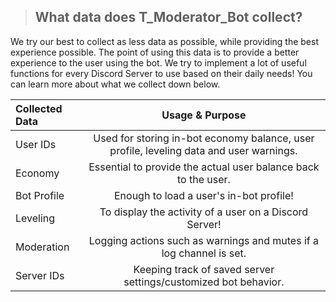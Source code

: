 > ## What data does T_Moderator_Bot collect?
We try our best to collect as less data as possible, while providing the best experience possible.
The point of using this data is to provide a better experience to the user using the bot.
We try to implement a lot of useful functions for every Discord Server to use based on their daily needs!
You can learn more about what we collect down below.

| Collected Data | Usage & Purpose |
| :------------- | :----------: |
| User IDs | Used for storing in-bot economy balance, user profile, leveling data and user warnings. |
| Economy | Essential to provide the actual user balance back to the user.
| Bot Profile | Enough to load a user's in-bot profile! |
| Leveling | To display the activity of a user on a Discord Server! |
| Moderation | Logging actions such as warnings and mutes if a log channel is set. |
| Server IDs | Keeping track of saved server settings/customized bot behavior. |
